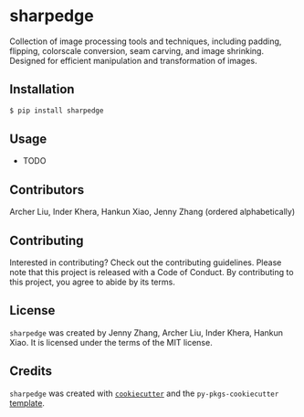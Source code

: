 # sharpedge

Collection of image processing tools and techniques, including padding, flipping, colorscale conversion, seam carving, and image shrinking. Designed for efficient manipulation and transformation of images.

## Installation

```bash
$ pip install sharpedge
```

## Usage

- TODO

## Contributors
Archer Liu, Inder Khera, Hankun Xiao, Jenny Zhang (ordered alphabetically)

## Contributing

Interested in contributing? Check out the contributing guidelines. Please note that this project is released with a Code of Conduct. By contributing to this project, you agree to abide by its terms.

## License

`sharpedge` was created by Jenny Zhang, Archer Liu, Inder Khera, Hankun Xiao. It is licensed under the terms of the MIT license.

## Credits

`sharpedge` was created with [`cookiecutter`](https://cookiecutter.readthedocs.io/en/latest/) and the `py-pkgs-cookiecutter` [template](https://github.com/py-pkgs/py-pkgs-cookiecutter).
